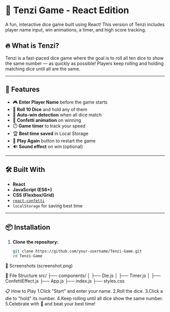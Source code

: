 # 🎲 Tenzi Game - React Edition

A fun, interactive dice game built using React! This version of Tenzi includes player name input, win animations, a timer, and high score tracking.

## 🔥 What is Tenzi?

Tenzi is a fast-paced dice game where the goal is to roll all ten dice to show the same number — as quickly as possible! Players keep rolling and holding matching dice until all are the same.

---

## 🚀 Features

- 🎮 **Enter Player Name** before the game starts
- 🎲 **Roll 10 Dice** and hold any of them
- 🧠 **Auto-win detection** when all dice match
- 🎉 **Confetti animation** on winning
- ⏱️ **Game timer** to track your speed
- 🏆 **Best time saved** in Local Storage
- 🔁 **Play Again** button to restart the game
- 🔊 **Sound effect** on win (optional)

---

## 🛠 Built With

- **React**
- **JavaScript (ES6+)**
- **CSS (Flexbox/Grid)**
- [`react-confetti`](https://www.npmjs.com/package/react-confetti)
- `localStorage` for saving best time

---

## 📦 Installation

1. **Clone the repository:**

   ```bash
   git clone https://github.com/your-username/Tenzi-Game.git
   cd Tenzi-Game


📸 Screenshots
(screenshot.png)

📁 File Structure
src/
├── components/
│   ├── Die.js
│   ├── Timer.js
│   ├── ConfettiEffect.js
├── App.js
├── index.js
├── styles.css


📋 How to Play
1.Click "Start" and enter your name.
2.Roll the dice.
3.Click a die to "hold" its number.
4.Keep rolling until all dice show the same number.
5.Celebrate with 🎉 and beat your best time!

